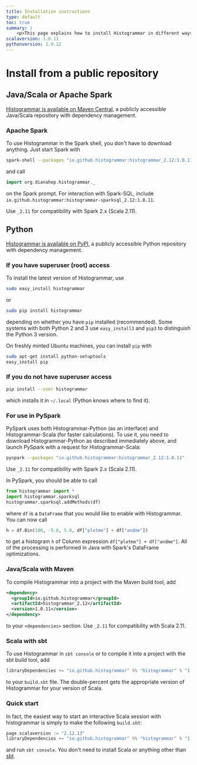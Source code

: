 ```yaml
---
title: Installation instructions
type: default
toc: true
summary: |
    <p>This page explains how to install Histogrammar in different ways. Use only the instructions relevant to your situation.</p>
scalaversion: 1.0.11
pythonversion: 1.0.12
---
```


# Install from a public repository

## Java/Scala or Apache Spark

<a href="http://search.maven.org/#search|ga|1|histogrammar">Histogrammar is available on Maven Central</a>, a publicly accessible Java/Scala repository with dependency management.

### Apache Spark

To use Histogrammar in the Spark shell, you don't have to download anything. Just start Spark with

```bash
spark-shell --packages "io.github.histogrammar:histogrammar_2.12:1.0.11"
```

and call

```scala
import org.dianahep.histogrammar._
```

on the Spark prompt. For interaction with Spark-SQL, include `io.github.histogrammar:histogrammar-sparksql_2.12:1.0.11`.

Use `_2.11` for compatibility with Spark 2.x (Scala 2.11).


## Python

<a href="https://pypi.python.org/pypi/Histogrammar/">Histogrammar is available on PyPI</a>, a publicly accessible Python repository with dependency management.

### If you have superuser (root) access

To install the latest version of Histogrammar, use

```bash
sudo easy_install histogrammar
```

or

```bash
sudo pip install histogrammar
```

depending on whether you have `pip` installed (recommended). Some systems with both Python 2 and 3 use `easy_install3` and `pip3` to distinguish the Python 3 version.

On freshly minted Ubuntu machines, you can install `pip` with

```bash
sudo apt-get install python-setuptools
easy_install pip
```

### If you do not have superuser access

```bash
pip install --user histogrammar
```

which installs it in `~/.local` (Python knows where to find it).

### For use in PySpark

PySpark uses both Histogrammar-Python (as an interface) and Histogrammar-Scala (for faster calculations). To use it, you need to download Histogrammar-Python as described immediately above, and launch PySpark with a request for Histogrammar-Scala:

```bash
pyspark --packages "io.github.histogrammar:histogrammar_2.12:1.0.11"
```

Use `_2.11` for compatibility with Spark 2.x (Scala 2.11).

In PySpark, you should be able to call

```python
from histogrammar import *
import histogrammar.sparksql
histogrammar.sparksql.addMethods(df)
```

where `df` is a `DataFrame` that you would like to enable with Histogrammar. You can now call

```python
h = df.Bin(100, -5.0, 5.0, df["plotme"] + df["andme"])
```

to get a histogram `h` of Column expression `df["plotme"] + df["andme"]`. All of the processing is performed in Java with Spark's DataFrame optimizations.


### Java/Scala with Maven

To compile Histogrammar into a project with the Maven build tool, add

```xml
<dependency>
  <groupId>io.github.histogrammar</groupId>
  <artifactId>histogrammar_2.12</artifactId>
  <version>1.0.11</version>
</dependency>
```

to your `<dependencies>` section. Use `_2.11` for compatibility with Scala 2.11.

### Scala with sbt

To use Histogrammar in `sbt console` or to compile it into a project with the sbt build tool, add

```scala
libraryDependencies += "io.github.histogrammar" %% "histogrammar" % "1.0.11"
```

to your `build.sbt` file. The double-percent gets the appropriate version of Histogrammar for your version of Scala.

### Quick start

In fact, the easiest way to start an interactive Scala session with histogrammar is simply to make the following `build.sbt`:

```scala
page.scalaversion := "2.12.13"
libraryDependencies += "io.github.histogrammar" %% "histogrammar" % "1.0.11"
```

and run `sbt console`. You don't need to install Scala or anything other than [sbt](http://www.scala-sbt.org/download.html).
